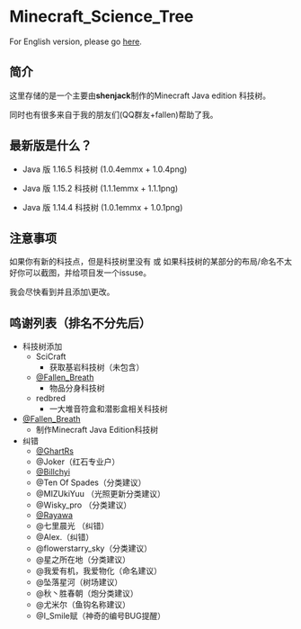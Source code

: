 # Minecraft_Science_Tree

For English version, please go [here](https://github.com/shenjackyuanjie/Minecraft_Science_Tree/blob/master/readme-en.md).

## 简介

这里存储的是一个主要由**shenjack**制作的Minecraft Java edition 科技树。

同时也有很多来自于我的朋友们(QQ群友+fallen)帮助了我。

## 最新版是什么？

+ Java 版 1.16.5 科技树 (1.0.4emmx + 1.0.4png)

+ Java 版 1.15.2 科技树 (1.1.1emmx + 1.1.1png)

+ Java 版 1.14.4 科技树 (1.0.1emmx + 1.0.1png)

## 注意事项

如果你有新的科技点，但是科技树里没有 或 如果科技树的某部分的布局/命名不太好你可以截图，并给项目发一个issuse。

我会尽快看到并且添加\更改。

## 鸣谢列表（排名不分先后）
- 科技树添加
    - SciCraft
        - 获取基岩科技树（未包含）
    - [@Fallen_Breath](https://github.com/Fallen_Breath)
        - 物品分身科技树
    - redbred
        - 一大堆音符盒和潜影盒相关科技树
- [@Fallen_Breath](https://github.com/Fallen_Breath)
    - 制作Minecraft Java Edition科技树
- 纠错
    - [@GhartRs](https://github.com/GhastRs)
    - @Joker（红石专业户）
    - [@Billchyi](https://github.com/Billchyi)
    - @Ten Of Spades（分类建议）
    - @MIZUkiYuu （光照更新分类建议）
    - @Wisky_pro （分类建议）
    - [@Rayawa](https://github.com/Rayawa)
    - @七里晨光 （纠错）
    - @Alex.（纠错）
    - @flowerstarry_sky（分类建议）
    - @星之所在地（分类建议）
    - @我爱有机，我爱物化（命名建议）
    - @坠落星河（树场建议）
    - @秋丶胜春朝（炮分类建议）
    - @尤米尔（鱼钩名称建议）
    - @I_Smile赋（神奇的编号BUG提醒）